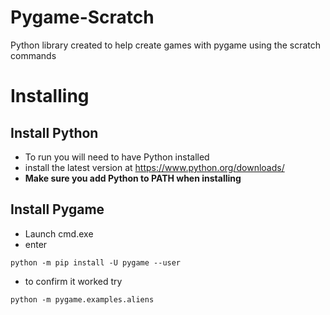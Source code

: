 # Pygame-Scratch

Python library created to help create games with pygame using the scratch commands

# Installing
## Install Python
- To run you will need to have Python installed
- install the latest version at
https://www.python.org/downloads/
- **Make sure you add Python to PATH when installing**

## Install Pygame
- Launch cmd.exe
- enter
```
python -m pip install -U pygame --user
```

- to confirm it worked try
```
python -m pygame.examples.aliens
```
